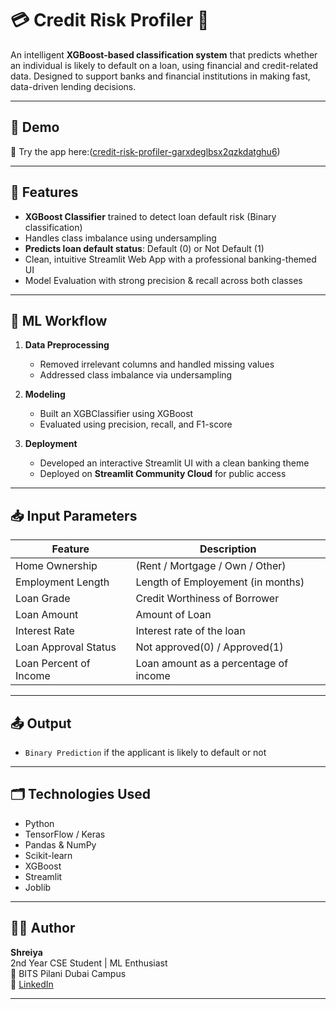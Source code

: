# 💳 Credit Risk Profiler 🏦

An intelligent **XGBoost-based classification system** that predicts whether an individual is likely to default on a loan, using financial and credit-related data. Designed to support banks and financial institutions in making fast, data-driven lending decisions.

---

## 🚀 Demo

🔗 Try the app here:([credit-risk-profiler-garxdeglbsx2qzkdatghu6](https://credit-risk-profiler-ecaxbstztixgzhyxbe9xhv.streamlit.app/))

---

## 📌 Features

- **XGBoost Classifier** trained to detect loan default risk (Binary classification)  
- Handles class imbalance using undersampling
- **Predicts loan default status**: Default (0) or Not Default (1)  
- Clean, intuitive Streamlit Web App with a professional banking-themed UI
- Model Evaluation with strong precision & recall across both classes

---
## 🧠 ML Workflow

1. **Data Preprocessing**
   - Removed irrelevant columns and handled missing values
   - Addressed class imbalance via undersampling

2. **Modeling**
   - Built an XGBClassifier using XGBoost
   - Evaluated using precision, recall, and F1-score

3. **Deployment**
   - Developed an interactive Streamlit UI with a clean banking theme
   - Deployed on **Streamlit Community Cloud** for public access

---

## 📥 Input Parameters

| Feature               | Description                            |
|-----------------------|----------------------------------------|
| Home Ownership        | (Rent / Mortgage / Own / Other)        |
| Employment Length     | Length of Employement (in months)      |
| Loan Grade            | Credit Worthiness of Borrower          |
| Loan Amount           | Amount of Loan                         |
| Interest Rate         | Interest rate of the loan              |
| Loan Approval Status  | Not approved(0) / Approved(1)          |
| Loan Percent of Income| Loan amount as a percentage of income  |

---
## 📤 Output

- `Binary Prediction` if the applicant is likely to default or not

---

## 🗂️ Technologies Used

- Python 
- TensorFlow / Keras  
- Pandas & NumPy  
- Scikit-learn
- XGBoost
- Streamlit  
- Joblib 

---

## 👩‍💻 Author

**Shreiya**  
2nd Year CSE Student | ML Enthusiast  
📍 BITS Pilani Dubai Campus  
🔗 [LinkedIn](https://www.linkedin.com/in/shreiyamuthuvelan)

---


